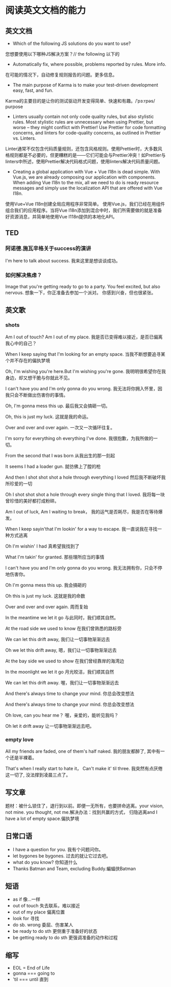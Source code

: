 # 阅读英文文档的能力

## 英文文档

* Which of the following JS solutions do you want to use?

您想要使用以下哪种JS解决方案？// the following 以下的

* Automatically fix, where possible, problems reported by rules. More info.

在可能的情况下，自动修复规则报告的问题。更多信息。

* The main purpose of Karma is to make your test-driven development easy, fast, and fun.

Karma的主要目的是让你的测试驱动开发变得简单、快速和有趣。/ˈpɜːrpəs/ purpose

* Linters usually contain not only code quality rules, but also stylistic rules. Most stylistic rules are unnecessary when using Prettier, but worse – they might conflict with Prettier! Use Prettier for code formatting concerns, and linters for code-quality concerns, as outlined in Prettier vs. Linters.

Linter通常不仅包含代码质量规则，还包含风格规则。使用Prettier时，大多数风格规则都是不必要的，但更糟糕的是——它们可能会与Prettier冲突！如Prettier与linters中所述，使用Prettier解决代码格式问题，使用linters解决代码质量问题。

* Creating a global application with Vue + Vue I18n is dead simple.
With Vue.js, we are already composing our application with components. When adding Vue I18n to the mix, all we need to do is ready resource messages and simply use the localization API that are offered with Vue I18n.

使用Vue+Vue I18n创建全局应用程序非常简单。
使用Vue.js，我们已经在用组件组合我们的应用程序。当将Vue I18n添加到混合中时，我们所需要做的就是准备好资源消息，并简单地使用Vue I118n提供的本地化API。

## TED

### 阿诺德.施瓦辛格关于success的演讲

I'm here to talk about success.
我来这里是想谈谈成功。

### 如何解决焦虑？

Image that you're getting ready to go to a party. You feel excited, but also nervous.
想象一下，你正准备去参加一个派对。 你感到兴奋，但也很紧张。

## 英文歌

### shots

Am I out of touch? Am I out of my place.
我是否已变得难以接近，是否已偏离我心中的自己？

When I keep saying that I'm looking for an empty space. 
当我不断想要追寻某个并不存在的偏执梦境

Oh, I'm wishing you're here.But I'm wishing you're gone.
我明明很希望你在我身边，却又想干脆与你就此不见。

I can't have you and I'm only gonna do you wrong.
我无法将你拥入怀里，因我只会不断做出伤害你的事情。

Oh, I'm gonna mess this up.
最后我又会搞砸一切。

Oh, this is just my luck.
这就是我的命运。

Over and over and over again.
一次又一次循环往复。

I'm sorry for everything oh everything I've done.
我很抱歉，为我所做的一切。

From the second that I was born
从我出生的那一刻起

It seems I had a loader gun.
就彷佛上了膛的枪

And then I shot shot shot a hole through everything I loved
然后我不断破坏我所珍爱的一切

Oh I shot shot shot a hole through every single thing that I loved.
我将每一块曾珍惜的美好都打成粉碎。

Am I out of luck, Am I waiting to break，
我的运气是否耗尽，我是否在等待爆发。

When I keep sayin'that I'm lookin' for a way to escape.
我一直说我在寻找一种方式逃离

Oh I'm wishin' I had
真希望我找到了

What I'm takin' for granted.
那些理所应当的事情

I can't have you and I'm only gonna do you wrong.
我无法拥有你，只会不停地伤害你。

Oh I'm gonna mess this up.
我会搞砸的

Oh this is just my luck.
这就是我的命数

Over and over and over again.
周而复始

In the meantime we let it go
与此同时，我们顺其自然。

At the road side we used to know
在我们曾熟悉的路标旁

We can let this drift away,
我们让一切事物渐渐远去

Oh we let this drift away,
嗯，我们让一切事物渐渐远去

At the bay side we used to show
在我们曾经靠岸的海湾边

In the moonlight we let it go
月光皎洁，我们顺其自然

We can let this drift away.
喔，我们让一切事物渐渐远去

And there's always time to change your mind.
你总会改变想法

And there's always time to change your mind.
你总会改变想法

Oh love, can you hear me？
喔，亲爱的，能听见我吗？

Oh let it drift away
让一切事物渐渐远去吧。

### empty love

All my friends are faded, one of them's half naked.
我的朋友都醉了, 其中有一个还是半裸着。

That's when I really start to hate it， Can't make it' til three.
我突然有点厌倦这一切了, 没法撑到凌晨三点了。

## 写文章

题材：被什么锁住了，退行到以前。即便一无所有，也要拼命逃离。your vision, not mine.
you thought, not me.解决办法：找到共赢的方式，
归隐逃离and I have a lot of empty space.偏执梦境

## 日常口语

* I have a question for you. 我有个问题问你。
* let bygones be bygones. 过去的就让它过去吧。
* what do you know? 你知道什么
* Thanks Batman and Team, excluding Buddy.蝙蝠侠Batman

## 短语

* as if 像...一样
* out of touch 失去联系，难以接近
* out of my place 偏离位置
* look for 寻找
* do sb. wrong 委屈、伤害某人
* be ready to do sth 更侧重于准备好的状态
* be getting ready to do sth 更强调准备的动作和过程
 <!-- 例如，“I'm ready to go to work.”（我准备好去上班了。）更强调已经完成了准备工作，可以随时出发的状态；而 “I'm getting ready to go to work.” 则突出正在进行准备工作的这个过程。 -->

## 缩写

* EOL = End of Life
* gonna === going to
* 'til === until 直到
